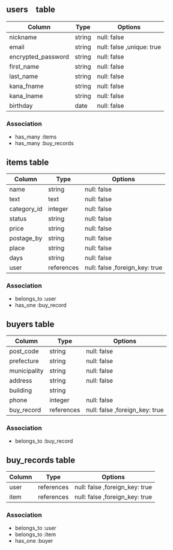 ## users　table

| Column                | Type    | Options                   |
| --------------------- | ------- | ------------------------- |
| nickname              | string  | null: false               |
| email                 | string  | null: false ,unique: true |
| encrypted_password    | string  | null: false               |
| first_name            | string  | null: false               |
| last_name             | string  | null: false               |
| kana_fname            | string  | null: false               |
| kana_lname            | string  | null: false               |
| birthday              | date    | null: false               |


### Association
- has_many :items
- has_many :buy_records

## items table

| Column      | Type       | Options                        |
| ----------- | ---------- | ------------------------------ |
| name        | string     | null: false                    |
| text        | text       | null: false                    |
| category_id | integer    | null: false                    |
| status      | string     | null: false                    |
| price       | string     | null: false                    |
| postage_by  | string     | null: false                    |
| place       | string     | null: false                    |
| days        | string     | null: false                    |
| user        | references | null: false ,foreign_key: true |

### Association
- belongs_to :user
- has_one :buy_record


## buyers table
| Column       | Type       | Options                        |
| ------------ | ---------- | ------------------------------ |
| post_code    | string     | null: false                    |
| prefecture   | string     | null: false                    |
| municipality | string     | null: false                    |
| address      | string     | null: false                    |
| building     | string     |                                |
| phone        | integer    | null: false                    |
| buy_record   | references | null: false ,foreign_key: true |


### Association
- belongs_to :buy_record


## buy_records table
| Column | Type       | Options                        |
| ------ | ---------- | ------------------------------ |
| user   | references | null: false ,foreign_key: true |
| item   | references | null: false ,foreign_key: true |

### Association
- belongs_to :user
- belongs_to :item
- has_one :buyer
